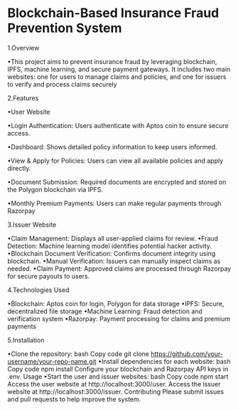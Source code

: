 # Blockchain-Based Insurance Fraud Prevention System

1.Overview

•This project aims to prevent insurance fraud by leveraging blockchain, IPFS, machine learning, and secure payment gateways. It includes two main websites: one for users to manage claims and policies, and one for issuers to verify and process claims securely

2.Features

•User Website

•Login Authentication: Users authenticate with Aptos coin to ensure secure access.

•Dashboard: Shows detailed policy information to keep users informed.

•View & Apply for Policies: Users can view all available policies and apply directly.

•Document Submission: Required documents are encrypted and stored on the Polygon blockchain via IPFS.

•Monthly Premium Payments: Users can make regular payments through Razorpay

3.Issuer Website

•Claim Management: Displays all user-applied claims for review.
•Fraud Detection: Machine learning model identifies potential hacker activity.
•Blockchain Document Verification: Confirms document integrity using blockchain.
•Manual Verification: Issuers can manually inspect claims as needed.
•Claim Payment: Approved claims are processed through Razorpay for secure payouts to users.

4.Technologies Used

•Blockchain: Aptos coin for login, Polygon for data storage
•IPFS: Secure, decentralized file storage
•Machine Learning: Fraud detection and verification system
•Razorpay: Payment processing for claims and premium payments

5.Installation

•Clone the repository:
bash
Copy code
git clone https://github.com/your-username/your-repo-name.git
•Install dependencies for each website:
bash
Copy code
npm install
Configure your blockchain and Razorpay API keys in .env.
Usage
•Start the user and issuer websites:
bash
Copy code
npm start
Access the user website at http://localhost:3000/user.
Access the issuer website at http://localhost:3000/issuer.
Contributing
Please submit issues and pull requests to help improve the system.

